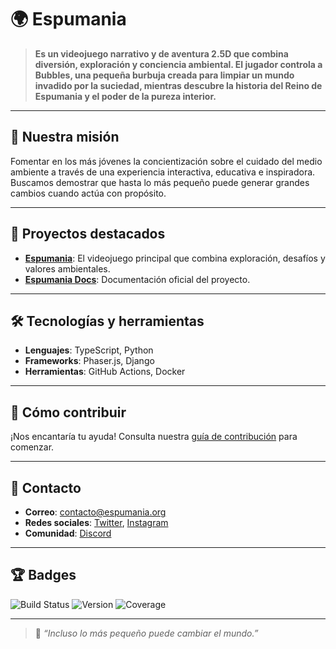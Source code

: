 # 🌍 Espumania

> **Es un videojuego narrativo y de aventura 2.5D que combina diversión, exploración y conciencia ambiental.
El jugador controla a Bubbles, una pequeña burbuja creada para limpiar un mundo invadido por la suciedad, mientras descubre la historia del Reino de Espumania y el poder de la pureza interior.**

---

## 🎯 **Nuestra misión**
Fomentar en los más jóvenes la concientización sobre el cuidado del medio ambiente a través de una experiencia interactiva, educativa e inspiradora.
Buscamos demostrar que hasta lo más pequeño puede generar grandes cambios cuando actúa con propósito.

---

## 🚀 **Proyectos destacados**
- **[Espumania](https://github.com/tu-org/espumania)**: El videojuego principal que combina exploración, desafíos y valores ambientales.
- **[Espumania Docs](https://github.com/tu-org/espumania-docs)**: Documentación oficial del proyecto.

---

## 🛠️ **Tecnologías y herramientas**
- **Lenguajes**: TypeScript, Python
- **Frameworks**: Phaser.js, Django
- **Herramientas**: GitHub Actions, Docker

---

## 🤝 **Cómo contribuir**
¡Nos encantaría tu ayuda! Consulta nuestra [guía de contribución](https://github.com/tu-org/.github/blob/main/CONTRIBUTING.md) para comenzar.

---

## 📢 **Contacto**
- **Correo**: contacto@espumania.org
- **Redes sociales**: [Twitter](https://twitter.com/espumania), [Instagram](https://instagram.com/espumania)
- **Comunidad**: [Discord](https://discord.gg/espumania)

---

## 🏆 **Badges**
![Build Status](https://img.shields.io/github/workflow/status/tu-org/espumania/CI)
![Version](https://img.shields.io/github/v/release/tu-org/espumania)
![Coverage](https://img.shields.io/codecov/c/github/tu-org/espumania)

---

> 🌟 *“Incluso lo más pequeño puede cambiar el mundo.”*
